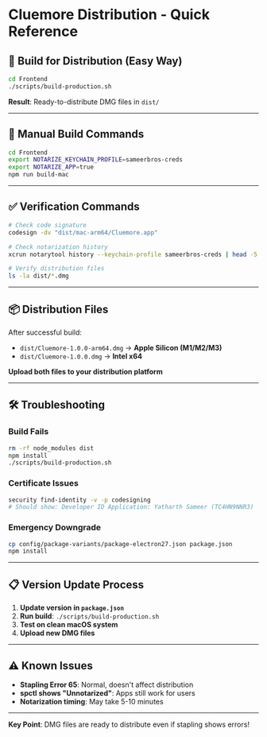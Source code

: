 # Cluemore Distribution - Quick Reference

## 🚀 Build for Distribution (Easy Way)

```bash
cd Frontend
./scripts/build-production.sh
```

**Result**: Ready-to-distribute DMG files in `dist/`

---

## 🔧 Manual Build Commands

```bash
cd Frontend
export NOTARIZE_KEYCHAIN_PROFILE=sameerbros-creds
export NOTARIZE_APP=true
npm run build-mac
```

---

## ✅ Verification Commands

```bash
# Check code signature
codesign -dv "dist/mac-arm64/Cluemore.app"

# Check notarization history
xcrun notarytool history --keychain-profile sameerbros-creds | head -5

# Verify distribution files
ls -la dist/*.dmg
```

---

## 📦 Distribution Files

After successful build:
- `dist/Cluemore-1.0.0-arm64.dmg` → **Apple Silicon (M1/M2/M3)**
- `dist/Cluemore-1.0.0.dmg` → **Intel x64**

**Upload both files to your distribution platform**

---

## 🛠 Troubleshooting

### Build Fails
```bash
rm -rf node_modules dist
npm install
./scripts/build-production.sh
```

### Certificate Issues
```bash
security find-identity -v -p codesigning
# Should show: Developer ID Application: Yatharth Sameer (TC4HN9NNR3)
```

### Emergency Downgrade
```bash
cp config/package-variants/package-electron27.json package.json
npm install
```

---

## 📋 Version Update Process

1. **Update version in `package.json`**
2. **Run build**: `./scripts/build-production.sh`
3. **Test on clean macOS system**
4. **Upload new DMG files**

---

## ⚠️ Known Issues

- **Stapling Error 65**: Normal, doesn't affect distribution
- **spctl shows "Unnotarized"**: Apps still work for users
- **Notarization timing**: May take 5-10 minutes

---

**Key Point**: DMG files are ready to distribute even if stapling shows errors! 